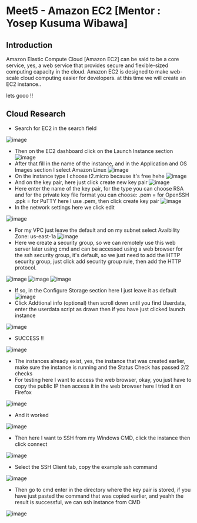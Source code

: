 # Meet5 - Amazon EC2 [Mentor : Yosep Kusuma Wibawa]

## Introduction
Amazon Elastic Compute Cloud [Amazon EC2] can be said to be a core service, yes, a web service that provides secure and flexible-sized computing capacity in the cloud. Amazon EC2 is designed to make web-scale cloud computing easier for developers. at this time we will create an EC2 instance..

lets gooo !!

## Cloud Research
- Search for EC2 in the search field

![image](https://user-images.githubusercontent.com/121029600/222036361-ee4969c3-b7cf-4fb8-a873-4aa093e995e3.png)
- Then on the EC2 dashboard click on the Launch Instance section
![image](https://user-images.githubusercontent.com/121029600/222042598-081315d7-0cd2-4306-a816-3b015cd01f2f.png)
- After that fill in the name of the instance, and in the Application and OS Images section I select Amazon Linux
![image](https://user-images.githubusercontent.com/121029600/222042928-e6558a4c-43ab-4ad7-97f9-cec87078de9b.png)
- On the instance type I choose t2.micro because it's free hehe
![image](https://user-images.githubusercontent.com/121029600/222042983-ba897052-f16a-4bd5-916b-823698dc2ef1.png)
- And on the key pair, here just click create new key pair
![image](https://user-images.githubusercontent.com/121029600/222043029-f64d3f1a-e25f-4ef8-b050-3e25b385647e.png)
- Here enter the name of the key pair, for the type you can choose RSA and for the private key file format you can choose:
.pem = for OpenSSH
.ppk = for PuTTY
here I use .pem, then click create key pair
![image](https://user-images.githubusercontent.com/121029600/222043114-0b93fec6-bb39-44b4-9864-fffa3844c9df.png)
- In the network settings here we click edit

![image](https://user-images.githubusercontent.com/121029600/222043323-803f0dc6-5888-42e0-8f8b-1f56315c184d.png)
- For my VPC just leave the default and on my subnet select Avaibility Zone: us-east-1a
![image](https://user-images.githubusercontent.com/121029600/222043470-367bd3d9-66fd-46fa-9d50-0ecdbaf0e642.png)
- Here we create a security group, so we can remotely use this web server later using cmd and can be accessed using a web browser
for the ssh security group, it's default, so we just need to add the HTTP security group, just click add security group rule, then add the HTTP protocol.

![image](https://user-images.githubusercontent.com/121029600/222043656-8e424bde-5015-46bc-b01b-29f78a5aa3c1.png)
![image](https://user-images.githubusercontent.com/121029600/222043714-0e0d3ce9-4252-4b22-8559-ebccc1338d41.png)
![image](https://user-images.githubusercontent.com/121029600/222043783-8985a81f-4032-4772-a1ee-3166f65a3958.png)
- If so, in the Configure Storage section here I just leave it as default
![image](https://user-images.githubusercontent.com/121029600/222043847-289ddb5d-9877-4e19-8c55-d8b25ab91d8c.png)
- Click Addtional info (optional) then scroll down until you find Userdata, enter the userdata script as drawn then if you have just clicked launch instance

![image](https://user-images.githubusercontent.com/121029600/222043903-b2501f10-b034-4e73-985d-45df3559bbe8.png)
- SUCCESS !!

![image](https://user-images.githubusercontent.com/121029600/222044002-b3998571-79ef-47d1-8585-e060aa595010.png)
- The instances already exist, yes, the instance that was created earlier, make sure the instance is running and the Status Check has passed 2/2 checks
- For testing here I want to access the web browser, okay, you just have to copy the public IP then access it in the web browser here I tried it on Firefox

![image](https://user-images.githubusercontent.com/121029600/222044112-883fae93-27ba-4a00-8eb0-d2087c57e945.png)
- And it worked

![image](https://user-images.githubusercontent.com/121029600/222044325-563f21c8-bf09-48d4-99ae-048efc68a5dc.png)
- Then here I want to SSH from my Windows CMD, click the instance then click connect

![image](https://user-images.githubusercontent.com/121029600/222044416-ef8d215b-05d3-4854-b9f4-eca5813abe43.png)
- Select the SSH Client tab, copy the example ssh command

![image](https://user-images.githubusercontent.com/121029600/222044509-29f1556e-bf0a-41b5-8e15-45aed0a9a425.png)
- Then go to cmd enter in the directory where the key pair is stored, if you have just pasted the command that was copied earlier, and yeahh the result is successful, we can ssh instance from CMD

![image](https://user-images.githubusercontent.com/121029600/222044574-a6c51f6e-3978-4786-a225-1b5693ffeb50.png)

